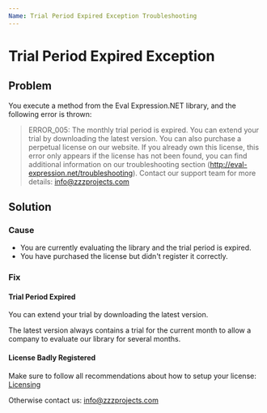 ```yaml
---
Name: Trial Period Expired Exception Troubleshooting
---
```


# Trial Period Expired Exception

## Problem

You execute a method from the Eval Expression.NET library, and the following error is thrown:

> ERROR_005: The monthly trial period is expired. You can extend your trial by downloading the latest version. You can also purchase a perpetual license on our website. If you already own this license, this error only appears if the license has not been found, you can find additional information on our troubleshooting section (http://eval-expression.net/troubleshooting). Contact our support team for more details: info@zzzprojects.com

## Solution

### Cause

- You are currently evaluating the library and the trial period is expired.
- You have purchased the license but didn't register it correctly.

### Fix

#### Trial Period Expired

You can extend your trial by downloading the latest version.

The latest version always contains a trial for the current month to allow a company to evaluate our library for several months.

#### License Badly Registered

Make sure to follow all recommendations about how to setup your license: [Licensing](/licensing)

Otherwise contact us: info@zzzprojects.com

